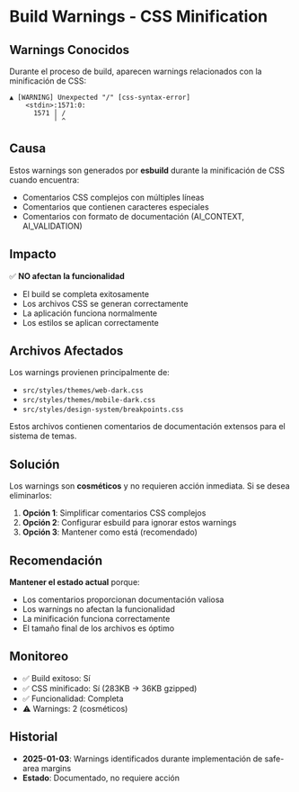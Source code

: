 # Build Warnings - CSS Minification

## Warnings Conocidos

Durante el proceso de build, aparecen warnings relacionados con la minificación de CSS:

```
▲ [WARNING] Unexpected "/" [css-syntax-error]
    <stdin>:1571:0:
      1571 │ /
           ╵ ^
```

## Causa

Estos warnings son generados por **esbuild** durante la minificación de CSS cuando encuentra:
- Comentarios CSS complejos con múltiples líneas
- Comentarios que contienen caracteres especiales
- Comentarios con formato de documentación (AI_CONTEXT, AI_VALIDATION)

## Impacto

✅ **NO afectan la funcionalidad**
- El build se completa exitosamente
- Los archivos CSS se generan correctamente
- La aplicación funciona normalmente
- Los estilos se aplican correctamente

## Archivos Afectados

Los warnings provienen principalmente de:
- `src/styles/themes/web-dark.css`
- `src/styles/themes/mobile-dark.css`
- `src/styles/design-system/breakpoints.css`

Estos archivos contienen comentarios de documentación extensos para el sistema de temas.

## Solución

Los warnings son **cosméticos** y no requieren acción inmediata. Si se desea eliminarlos:

1. **Opción 1**: Simplificar comentarios CSS complejos
2. **Opción 2**: Configurar esbuild para ignorar estos warnings
3. **Opción 3**: Mantener como está (recomendado)

## Recomendación

**Mantener el estado actual** porque:
- Los comentarios proporcionan documentación valiosa
- Los warnings no afectan la funcionalidad
- La minificación funciona correctamente
- El tamaño final de los archivos es óptimo

## Monitoreo

- ✅ Build exitoso: Sí
- ✅ CSS minificado: Sí (283KB → 36KB gzipped)
- ✅ Funcionalidad: Completa
- ⚠️ Warnings: 2 (cosméticos)

## Historial

- **2025-01-03**: Warnings identificados durante implementación de safe-area margins
- **Estado**: Documentado, no requiere acción